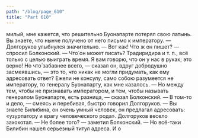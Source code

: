 ```yaml
---
path: "/blog/page_610"
title: "Part 610"
---
```


 милый, мне кажется, что решительно Буонапарте потерял свою латынь. Вы знаете, что нынче получено от него письмо к императору. — Долгоруков улыбнулся значительно.
— Вот как! Что ж он пишет? — спросил Болконский.
— Что́ он может писать? Традиридира и т. п., всё только с целью выиграть время. Я вам говорю, что он у нас в руках; это верно! Но что́ забавнее всего, — сказал он, вдруг добродушно засмеявшись, — это то, что никак не могли придумать, как ему адресовать ответ? Ежели не консулу, само собою разумеется не императору, то генералу Буонапарту, как мне казалось.
— Но между тем, чтобы не признавать императором, и тем, чтобы называть генералом Буонапарте, есть разница, — сказал Болконский.
— В том-то и дело, — смеясь и перебивая, быстро говорил Долгоруков. — Вы знаете Билибина, он очень умный человек, он предлагал адресовать: «узурпатору и врагу человеческого рода».
Долгоруков весело захохотал.
— Не более того? — заметил Болконский.
— Но всё-таки Билибин нашел серьезный титул адреса. И о
